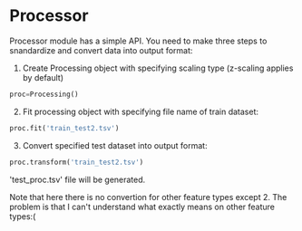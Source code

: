 # Processor
Processor module has a simple API. You need to make three steps to snandardize and convert data into output format:
1. Create Processing object with specifying scaling type (z-scaling applies by default)

```python
proc=Processing()
```
    
2. Fit processing object with specifying file name of train dataset:

```python
proc.fit('train_test2.tsv')
```

3. Convert specified test dataset into output format:

```python
proc.transform('train_test2.tsv')
```

'test_proc.tsv' file will be generated.

Note that here there is no convertion for other feature types except 2. The problem is that I can't understand what exactly means on other feature types:(
